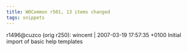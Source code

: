 ```yaml
---
title: WOCommon r501, 13 items changed
tags: snippets
---
```


r1496@cuzco (orig r250): wincent | 2007-03-19 17:57:35 +0100 Initial import of basic help templates
